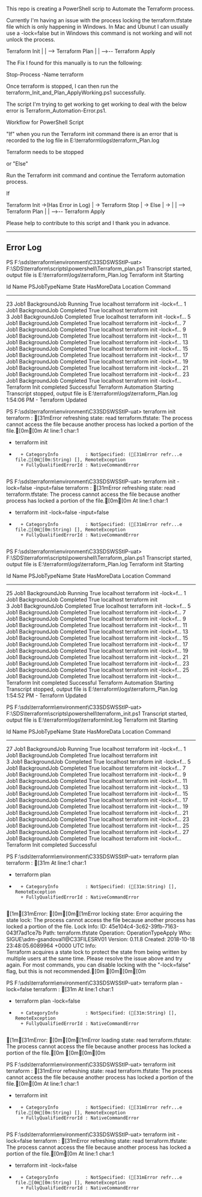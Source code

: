 This repo is creating a PowerShell scrip to Automate the Terraform process. 

Currently I'm having an issue with the process locking the terraform.tfstate file which is only happening in Windows. In Mac and Ubunut I can usually use a -lock=false but in Windows this command is not working and will not unlock the process. 



Terraform Init |
        |
        --> Terraform Plan 
                  |
                  |
                  -->-- Terraform Apply 



The Fix I found for this manually is to run the following:

Stop-Process -Name terraform

Once terraform is stopped, I can then run the terraform_Init_and_Plan_ApplyWorking.ps1 successfully. 

The script I'm trying to get working to get working to deal with the below error is Terraform_Automation-Error.ps1. 


Workflow for PowerShell Script 

"If" when you run the Terraform init command there is an error that is recorded to the log file in  E:\terraform\logs\terraform_Plan.log 

Terraform needs to be stopped

or "Else"

Run the Terraform init command and continue the Terraform automation process. 


If 

Terraform Init ->(Has Error in Log) 
                                  |
                                  -> Terraform Stop
                                                  |
                                                  -> Else
                                                        |
                                                         ->
                                                           |
                                                           |
                                                            --> Terraform Plan 
                                                                              |
                                                                              |
                                                                              -->-- Terraform Apply 



Please help to contribute to this script and I thank you in advance. 
____________________________________________________________________

Error Log
---------


PS F:\sds\terraform\environment\C33SDSWSStIP-uat> F:\SDS\terraform\scripts\powershell\Terraform_plan.ps1
Transcript started, output file is E:\terraform\logs\terraform_Plan.log
Terraform init Starting

Id     Name            PSJobTypeName   State         HasMoreData     Location             Command                  
--     ----            -------------   -----         -----------     --------             -------                  
23     Job1            BackgroundJob   Running       True            localhost            terraform init -lock=f...
1      Job1            BackgroundJob   Completed     True            localhost            terraform init           
3      Job1            BackgroundJob   Completed     True            localhost            terraform init -lock=f...
5      Job1            BackgroundJob   Completed     True            localhost            terraform init -lock=f...
7      Job1            BackgroundJob   Completed     True            localhost            terraform init -lock=f...
9      Job1            BackgroundJob   Completed     True            localhost            terraform init -lock=f...
11     Job1            BackgroundJob   Completed     True            localhost            terraform init -lock=f...
13     Job1            BackgroundJob   Completed     True            localhost            terraform init -lock=f...
15     Job1            BackgroundJob   Completed     True            localhost            terraform init -lock=f...
17     Job1            BackgroundJob   Completed     True            localhost            terraform init -lock=f...
19     Job1            BackgroundJob   Completed     True            localhost            terraform init -lock=f...
21     Job1            BackgroundJob   Completed     True            localhost            terraform init -lock=f...
23     Job1            BackgroundJob   Completed     True            localhost            terraform init -lock=f...
Terraform Init completed Successful
Terraform Automation Starting
Transcript stopped, output file is E:\terraform\logs\terraform_Plan.log
1:54:06 PM - Terraform Updated



PS F:\sds\terraform\environment\C33SDSWSStIP-uat> terraform init
terraform : [31mError refreshing state: read terraform.tfstate: The process cannot access the file because another 
process has locked a portion of the file.[0m[0m
At line:1 char:1
+ terraform init
+ ~~~~~~~~~~~~~~
    + CategoryInfo          : NotSpecified: ([31mError refr...e file.[0m[0m:String) [], RemoteException
    + FullyQualifiedErrorId : NativeCommandError
 

PS F:\sds\terraform\environment\C33SDSWSStIP-uat> terraform init -lock=false -input=false
terraform : [31mError refreshing state: read terraform.tfstate: The process cannot access the file because another 
process has locked a portion of the file.[0m[0m
At line:1 char:1
+ terraform init -lock=false -input=false
+ ~~~~~~~~~~~~~~~~~~~~~~~~~~~~~~~~~~~~~~~
    + CategoryInfo          : NotSpecified: ([31mError refr...e file.[0m[0m:String) [], RemoteException
    + FullyQualifiedErrorId : NativeCommandError
 

PS F:\sds\terraform\environment\C33SDSWSStIP-uat> F:\SDS\terraform\scripts\powershell\Terraform_plan.ps1
Transcript started, output file is E:\terraform\logs\terraform_Plan.log
Terraform init Starting

Id     Name            PSJobTypeName   State         HasMoreData     Location             Command                  
--     ----            -------------   -----         -----------     --------             -------                  
25     Job1            BackgroundJob   Running       True            localhost            terraform init -lock=f...
1      Job1            BackgroundJob   Completed     True            localhost            terraform init           
3      Job1            BackgroundJob   Completed     True            localhost            terraform init -lock=f...
5      Job1            BackgroundJob   Completed     True            localhost            terraform init -lock=f...
7      Job1            BackgroundJob   Completed     True            localhost            terraform init -lock=f...
9      Job1            BackgroundJob   Completed     True            localhost            terraform init -lock=f...
11     Job1            BackgroundJob   Completed     True            localhost            terraform init -lock=f...
13     Job1            BackgroundJob   Completed     True            localhost            terraform init -lock=f...
15     Job1            BackgroundJob   Completed     True            localhost            terraform init -lock=f...
17     Job1            BackgroundJob   Completed     True            localhost            terraform init -lock=f...
19     Job1            BackgroundJob   Completed     True            localhost            terraform init -lock=f...
21     Job1            BackgroundJob   Completed     True            localhost            terraform init -lock=f...
23     Job1            BackgroundJob   Completed     True            localhost            terraform init -lock=f...
25     Job1            BackgroundJob   Completed     True            localhost            terraform init -lock=f...
Terraform Init completed Successful
Terraform Automation Starting
Transcript stopped, output file is E:\terraform\logs\terraform_Plan.log
1:54:52 PM - Terraform Updated



PS F:\sds\terraform\environment\C33SDSWSStIP-uat> F:\SDS\terraform\scripts\powershell\terraform_init.ps1
Transcript started, output file is E:\terraform\logs\terraformInit.log
Terraform init Starting

Id     Name            PSJobTypeName   State         HasMoreData     Location             Command                  
--     ----            -------------   -----         -----------     --------             -------                  
27     Job1            BackgroundJob   Running       True            localhost            terraform init -lock=f...
1      Job1            BackgroundJob   Completed     True            localhost            terraform init           
3      Job1            BackgroundJob   Completed     True            localhost            terraform init -lock=f...
5      Job1            BackgroundJob   Completed     True            localhost            terraform init -lock=f...
7      Job1            BackgroundJob   Completed     True            localhost            terraform init -lock=f...
9      Job1            BackgroundJob   Completed     True            localhost            terraform init -lock=f...
11     Job1            BackgroundJob   Completed     True            localhost            terraform init -lock=f...
13     Job1            BackgroundJob   Completed     True            localhost            terraform init -lock=f...
15     Job1            BackgroundJob   Completed     True            localhost            terraform init -lock=f...
17     Job1            BackgroundJob   Completed     True            localhost            terraform init -lock=f...
19     Job1            BackgroundJob   Completed     True            localhost            terraform init -lock=f...
21     Job1            BackgroundJob   Completed     True            localhost            terraform init -lock=f...
23     Job1            BackgroundJob   Completed     True            localhost            terraform init -lock=f...
25     Job1            BackgroundJob   Completed     True            localhost            terraform init -lock=f...
27     Job1            BackgroundJob   Completed     True            localhost            terraform init -lock=f...
Terraform Init completed Successful



PS F:\sds\terraform\environment\C33SDSWSStIP-uat> terraform plan 
terraform : [31m
At line:1 char:1
+ terraform plan
+ ~~~~~~~~~~~~~~
    + CategoryInfo          : NotSpecified: ([31m:String) [], RemoteException
    + FullyQualifiedErrorId : NativeCommandError
 
[1m[31mError: [0m[0m[1mError locking state: Error acquiring the state lock: The process cannot access the file 
because another process has locked a portion of the file.
Lock Info:
  ID:        45e104c4-3c62-39fb-7163-043f7ad1ce7b
  Path:      terraform.tfstate
  Operation: OperationTypeApply
  Who:       SIGUE\adm-gsandoval1@C33FILESRV01
  Version:   0.11.8
  Created:   2018-10-18 23:48:05.6089964 +0000 UTC
  Info:      
Terraform acquires a state lock to protect the state from being written
by multiple users at the same time. Please resolve the issue above and try
again. For most commands, you can disable locking with the "-lock=false"
flag, but this is not recommended.[0m
[0m[0m[0m

PS F:\sds\terraform\environment\C33SDSWSStIP-uat> terraform plan -lock=false
terraform : [31m
At line:1 char:1
+ terraform plan -lock=false
+ ~~~~~~~~~~~~~~~~~~~~~~~~~~
    + CategoryInfo          : NotSpecified: ([31m:String) [], RemoteException
    + FullyQualifiedErrorId : NativeCommandError
 
[1m[31mError: [0m[0m[1mError loading state: read terraform.tfstate: The process cannot access the file because 
another process has locked a portion of the file.[0m
[0m[0m[0m

PS F:\sds\terraform\environment\C33SDSWSStIP-uat> terraform init
terraform : [31mError refreshing state: read terraform.tfstate: The process cannot access the file because another process has locked a 
portion of the file.[0m[0m
At line:1 char:1
+ terraform init
+ ~~~~~~~~~~~~~~
    + CategoryInfo          : NotSpecified: ([31mError refr...e file.[0m[0m:String) [], RemoteException
    + FullyQualifiedErrorId : NativeCommandError
 

PS F:\sds\terraform\environment\C33SDSWSStIP-uat> terraform init -lock=false
terraform : [31mError refreshing state: read terraform.tfstate: The process cannot access the file because another process has locked a 
portion of the file.[0m[0m
At line:1 char:1
+ terraform init -lock=false
+ ~~~~~~~~~~~~~~~~~~~~~~~~~~
    + CategoryInfo          : NotSpecified: ([31mError refr...e file.[0m[0m:String) [], RemoteException
    + FullyQualifiedErrorId : NativeCommandError
 